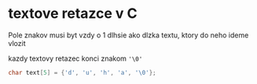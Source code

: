 # textove retazce v C

Pole znakov musi byt vzdy o 1 dlhsie ako dlzka textu, ktory do neho ideme vlozit

kazdy textovy retazec konci znakom `'\0'`

```C
char text[5] = {'d', 'u', 'h', 'a', '\0'};
```

